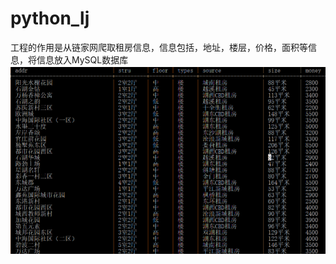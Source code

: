 # python_lj
工程的作用是从链家网爬取租房信息，信息包括，地址，楼层，价格，面积等信息，将信息放入MySQL数据库
![image text](https://github.com/liangxs0/python_lj/blob/master/image/lj.png)
